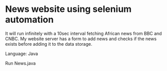 # News website using selenium automation

It will run infinitely with a 10sec interval fetching African news from BBC and CNBC. My website server has a form to add news and checks if the news exists before adding it to the data storage.

Language: Java

Run News.java
